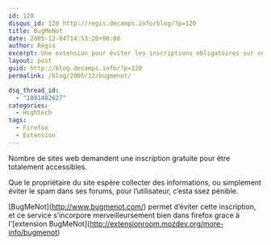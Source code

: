 ```yaml
---
id: 120
disqus_id: 120 http://regis.decamps.info/blog/?p=120
title: BugMeNot
date: 2005-12-04T14:53:20+00:00
author: Régis
excerpt: Une extension pour éviter les inscriptions obligatoires sur certains sites web.
layout: post
guid: http://blog.decamps.info/?p=120
permalink: /blog/2005/12/bugmenot/

dsq_thread_id:
  - "1081482627"
categories:
  - Hightech
tags:
  - Firefox
  - Extension
---
```

Nombre de sites web demandent une inscription gratuite pour être totalement accessibles.

Que le propriétaire du site espère collecter des informations, ou simplement éviter le spam dans ses forums, pour l’utilisateur, c’esta ssez pénible. 

\[BugMeNot\](http://www.bugmenot.com/) permet d’éviter cette inscription, et ce service s’incorpore merveilleursement bien dans firefox grace à l'\[extension BugMeNot\](http://extensionroom.mozdev.org/more-info/bugmenot)

